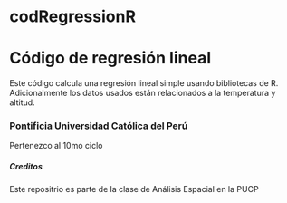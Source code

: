 # codRegressionR

# Código de regresión lineal
Este código calcula una regresión lineal simple usando bibliotecas de R. Adicionalmente los datos usados están relacionados a la temperatura y altitud.

### Pontificia Universidad Católica del Perú
Pertenezco al 10mo ciclo

##### Creditos
Este repositrio es parte de la clase de Análisis Espacial en la PUCP